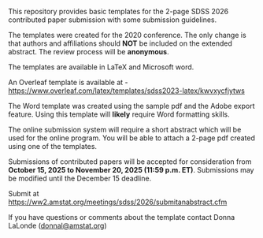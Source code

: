 This repository provides basic templates for the 2-page SDSS 2026 contributed paper submission
with some submission guidelines. 

The templates were created for the 2020 conference. The only change is that authors and affiliations should **NOT** be included on the extended abstract. The review process will be **anonymous**. 

The templates are available in LaTeX and Microsoft word.

An Overleaf template is available at -https://www.overleaf.com/latex/templates/sdss2023-latex/kwvxycfjytws

The Word template was created using the sample pdf and the Adobe export feature. Using this template will **likely** require Word formatting skills.

The online submission system will require a short abstract which will be used for the online program. You will be able to
attach a 2-page pdf created using one of the templates.

Submissions of contributed papers will be accepted for consideration from **October 15, 2025 to November 20, 2025 (11:59 p.m. ET)**.
Submissions may be modified until the December 15 deadline.

Submit at https://ww2.amstat.org/meetings/sdss/2026/submitanabstract.cfm

If you have questions or comments about the template contact Donna LaLonde (donnal@amstat.org)
